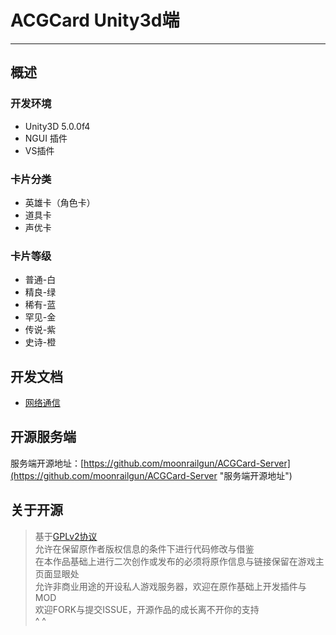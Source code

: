 # ACGCard Unity3d端 #

----------

## 概述 ##

### 开发环境 ###

- Unity3D 5.0.0f4
- NGUI 插件
- VS插件

### 卡片分类 ###
- 英雄卡（角色卡）
- 道具卡
- 声优卡

### 卡片等级 ###
- 普通-白
- 精良-绿
- 稀有-蓝
- 罕见-金
- 传说-紫
- 史诗-橙

## 开发文档 ##
- [网络通信](./doc/network.md "网络通讯")

## 开源服务端 ##
服务端开源地址：[https://github.com/moonrailgun/ACGCard-Server](https://github.com/moonrailgun/ACGCard-Server "服务端开源地址")

## 关于开源 ##

> 基于[GPLv2协议](./LICENSE "GPLv2协议")  
> 允许在保留原作者版权信息的条件下进行代码修改与借鉴  
> 在本作品基础上进行二次创作或发布的必须将原作信息与链接保留在游戏主页面显眼处  
> 允许非商业用途的开设私人游戏服务器，欢迎在原作基础上开发插件与MOD  
> 欢迎FORK与提交ISSUE，开源作品的成长离不开你的支持  
> ^ ^